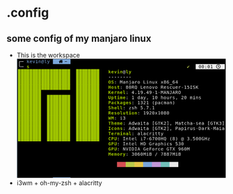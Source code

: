 # .config
## some config of my manjaro linux

- This is the workspace
![neofetch](./config.png)
- i3wm + oh-my-zsh + alacritty
